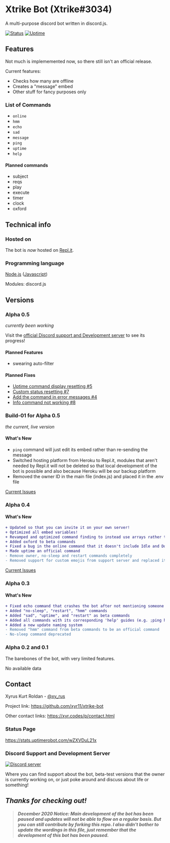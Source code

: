 # Xtrike Bot (Xtrike#3034)
A multi-purpose discord bot written in discord.js.

[![Status][status-shield]][status-link]
[![Uptime][uptime-shield]][status-link]

## Features
Not much is implememented now, so there still isn't an official release.

Current features:
+ Checks how many are offline
+ Creates a "message" embed
+ Other stuff for fancy purposes only

### List of Commands
+ `online`
+ `hmm`
+ `echo`
+ `sad`
+ `message`
+ `ping`
+ `uptime`
+ `help`

#### Planned commands

+ subject
+ reqs
+ play
+ execute
+ timer
+ clock
+ oxford

## Technical info

### Hosted on
The bot is *now* hosted on [Repl.it](https://repl.it/~).

### Programming language
[Node.js](https://www.google.com/search?q=node.js "Search on Google") ([Javascript](https://www.google.com/search?q=javascript "Search on Google"))

Modules: discord.js

## Versions

### Alpha 0.5
*currently been working*

Visit the [official Discord support and Development server](#discord-support-and-development-server) to see its progress!

#### Planned Features
+  swearing auto-filter

#### Planned Fixes
+ [Uptime command display resetting #5](https://github.com/xyr11/xtrike-bot/issues/5 "See in Issues")
+ [Custom status resetting #7](https://github.com/xyr11/xtrike-bot/issues/7 "See in Issues")
+ [Add the command in error messages #4](https://github.com/xyr11/xtrike-bot/issues/4 "See in Issues")
+ [Info command not working #8](https://github.com/xyr11/xtrike-bot/issues/8 "See in Issues")


### Build-01 for Alpha 0.5
*the current, live version*

#### What's New
+ `ping` command will just edit its embed rather than re-sending the message
+ Switched hosting platform from Heroku to Repl.it, modules that aren't needed by Repl.it will not be deleted so that local development of the bot is possible and also because Heroku will be our backup platform
+ Removed the owner ID in the main file (index.js) and placed it in the .env file

[Current Issues](https://github.com/xyr11/xtrike-bot/issues "See in Issues")


### Alpha 0.4

#### What's New
```diff
+ Updated so that you can invite it on your own server!
+ Optimized all embed variables!
+ Revamped and optimized command finding to instead use arrays rather than your typical OR function
+ Added oxford to beta commands
+ Fixed a bug in the online command that it doesn't include Idle and Do Not Disturb members
+ Made uptime an official command
- Remove owner, no-sleep and restart commands completely
- Removed support for custom emojis from support server and replaced it with discord-wide emojis
```

[Current Issues](https://github.com/xyr11/xtrike-bot/issues "See in Issues")


### Alpha 0.3

#### What's New
```diff
+ Fixed echo command that crashes the bot after not mentioning someone
+ Added "no-sleep", "restart", "hmm" commands
+ Added "sad", "uptime", and "restart" as beta commands
+ Added all commands with its corresponding 'help' guides (e.g. ;ping help)
+ Added a new update naming system
- Removed "hmm" command from beta commands to be an official command
- No-sleep command deprecated
```

### Alpha 0.2 and 0.1
The barebones of the bot, with very limited features.

No available data

## Contact

Xyrus Kurt Roldan - [@xy_rus](https://twitter.com/xy_rus)

Project link: <https://github.com/xyr11/xtrike-bot>

Other contact links: <https://xyr.codes/p/contact.html>

### Status Page
<https://stats.uptimerobot.com/wZXVDuL21x>

### Discord Support and Development Server
[![Discord server][discord-shield]][discord-invite-link]

Where you can find support about the bot, beta-test versions that the owner is currently working on, or just poke around and discuss about life or something!

## *Thanks for checking out!*

> #### *December 2020 Notice: Main development of the bot has been paused and updates will not be able to flow on a regular basis. But you can still contribute by forking this repo. I also didn't bother to update the wordings in this file, just remember that the development of this bot has been paused.*


<!-- MARKDOWN LINKS -->
[status-shield]: https://img.shields.io/uptimerobot/status/m786499889-6b41061a49e587f762227724?style=for-the-badge
[status-link]: https://stats.uptimerobot.com/wZXVDuL21x
[uptime-shield]: https://img.shields.io/uptimerobot/ratio/7/m786499889-6b41061a49e587f762227724?style=for-the-badge
[discord-shield]: https://img.shields.io/discord/764355609973227580?style=for-the-badge
[discord-invite-link]: https://discord.gg/x3F22hN
